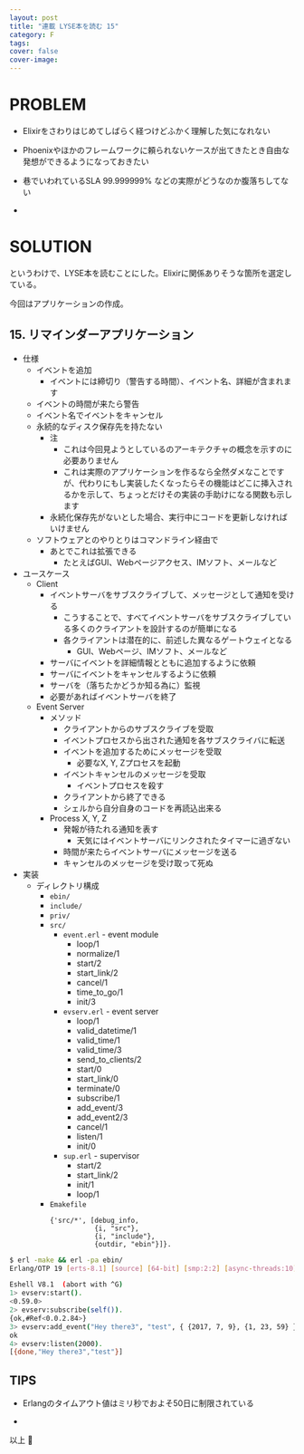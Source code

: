 ```yaml
---
layout: post
title: "連載 LYSE本を読む 15"
category: F
tags:
cover: false
cover-image:
---
```


# PROBLEM
- Elixirをさわりはじめてしばらく経つけどふかく理解した気になれない
- Phoenixやほかのフレームワークに頼られないケースが出てきたとき自由な発想ができるようになっておきたい
- 巷でいわれているSLA 99.999999% などの実際がどうなのか腹落ちしてない

-

# SOLUTION
というわけで、LYSE本を読むことにした。Elixirに関係ありそうな箇所を選定している。

今回はアプリケーションの作成。

## 15. リマインダーアプリケーション
- 仕様
    - イベントを追加
        - イベントには締切り（警告する時間）、イベント名、詳細が含まれます
    - イベントの時間が来たら警告
    - イベント名でイベントをキャンセル
    - 永続的なディスク保存先を持たない
        - 注
            - これは今回見ようとしているのアーキテクチャの概念を示すのに必要ありません
            - これは実際のアプリケーションを作るなら全然ダメなことですが、代わりにもし実装したくなったらその機能はどこに挿入されるかを示して、ちょっとだけその実装の手助けになる関数も示します
        - 永続化保存先がないとした場合、実行中にコードを更新しなければいけません
    - ソフトウェアとのやりとりはコマンドライン経由で
        - あとでこれは拡張できる
            - たとえばGUI、Webページアクセス、IMソフト、メールなど
- ユースケース
    - Client
        - イベントサーバをサブスクライブして、メッセージとして通知を受ける
            - こうすることで、すべてイベントサーバをサブスクライブしている多くのクライアントを設計するのが簡単になる
            - 各クライアントは潜在的に、前述した異なるゲートウェイとなる
                - GUI、Webページ、IMソフト、メールなど
        - サーバにイベントを詳細情報とともに追加するように依頼
        - サーバにイベントをキャンセルするように依頼
        - サーバを（落ちたかどうか知る為に）監視
        - 必要があればイベントサーバを終了
    - Event Server
        - メソッド
            - クライアントからのサブスクライブを受取
            - イベントプロセスから出された通知を各サブスクライバに転送
            - イベントを追加するためにメッセージを受取
                - 必要なX, Y, Zプロセスを起動
            - イベントキャンセルのメッセージを受取
                - イベントプロセスを殺す
            - クライアントから終了できる
            - シェルから自分自身のコードを再読込出来る
        - Process X, Y, Z
            - 発報が待たれる通知を表す
                - 天気にはイベントサーバにリンクされたタイマーに過ぎない
            - 時間が来たらイベントサーバにメッセージを送る
            - キャンセルのメッセージを受け取って死ぬ
- 実装
    - ディレクトリ構成
        - `ebin/`
        - `include/`
        - `priv/`
        - `src/`
            - `event.erl` - event module
                - loop/1
                - normalize/1
                - start/2
                - start_link/2
                - cancel/1
                - time_to_go/1
                - init/3
            - `evserv.erl` - event server
                - loop/1
                - valid_datetime/1
                - valid_time/1
                - valid_time/3
                - send_to_clients/2
                - start/0
                - start_link/0
                - terminate/0
                - subscribe/1
                - add_event/3
                - add_event2/3
                - cancel/1
                - listen/1
                - init/0
            - `sup.erl` - supervisor
                - start/2
                - start_link/2
                - init/1
                - loop/1
        - `Emakefile`
            ```
            {'src/*', [debug_info,
                       {i, "src"},
                       {i, "include"},
                       {outdir, "ebin"}]}.
            ```

```sh
$ erl -make && erl -pa ebin/
Erlang/OTP 19 [erts-8.1] [source] [64-bit] [smp:2:2] [async-threads:10] [kernel-poll:false]

Eshell V8.1  (abort with ^G)
1> evserv:start().
<0.59.0>
2> evserv:subscribe(self()).
{ok,#Ref<0.0.2.84>}
3> evserv:add_event("Hey there3", "test", { {2017, 7, 9}, {1, 23, 59} }).
ok
4> evserv:listen(2000).
[{done,"Hey there3","test"}]
```

## TIPS
- Erlangのタイムアウト値はミリ秒でおよそ50日に制限されている

-

以上 :construction_worker:
